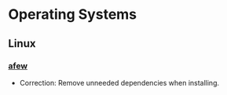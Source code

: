 # Operating Systems

## Linux

### [afew](afew.md)

* Correction: Remove unneeded dependencies when installing.